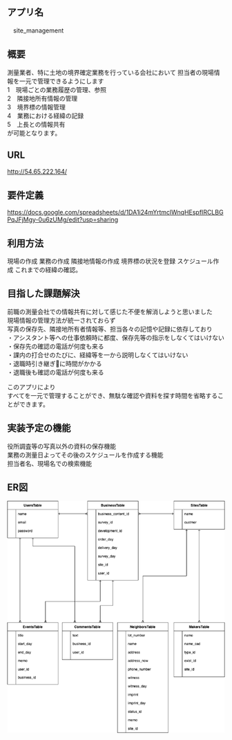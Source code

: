 ## アプリ名
　site_management

## 概要
  測量業者、特に土地の境界確定業務を行っている会社において
  担当者の現場情報を一元で管理できるようにします  
  1　現場ごとの業務履歴の管理、参照  
  2　隣接地所有情報の管理  
  3　境界標の情報管理  
  4　業務における経緯の記録  
  5　上長との情報共有  
  が可能となります。

## URL
 http://54.65.222.164/

## 要件定義
  https://docs.google.com/spreadsheets/d/1DA1i24mYrtmclWnqHEspfIRCLBGPqJFjMgy-0u6zUMg/edit?usp=sharing

## 利用方法
  現場の作成
  業務の作成
  隣接地情報の作成
  境界標の状況を登録
  スケジュール作成
  これまでの経緯の確認。

## 目指した課題解決

  前職の測量会社での情報共有に対して感じた不便を解消しようと思いました  
  現場情報の管理方法が統一されておらず  
  写真の保存先、隣接地所有者情報等、担当各々の記憶や記録に依存しており  
  ・アシスタント等への仕事依頼時に都度、保存先等の指示をしなくてはいけない  
  ・保存先の確認の電話が何度も来る  
  ・課内の打合せのたびに、経緯等を一から説明しなくてはいけない  
  ・退職時引き継ぎに時間がかかる  
  ・退職後も確認の電話が何度も来る  

  このアプリにより  
  すべてを一元で管理することができ、無駄な確認や資料を探す時間を省略することができます。


## 実装予定の機能
  役所調査等の写真以外の資料の保存機能  
  業務の測量日よってその後のスケジュールを作成する機能  
  担当者名、現場名での検索機能  
## ER図

![](ER.png)
  

